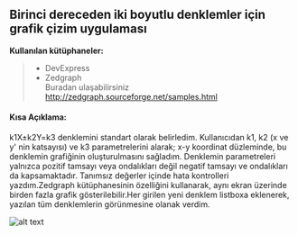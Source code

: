## Birinci dereceden iki boyutlu denklemler için grafik çizim uygulaması<br/>
  **Kullanılan kütüphaneler:**<br/>
  >- DevExpress<br/>
  >- Zedgraph<br/>
  Buradan ulaşabilirsiniz http://zedgraph.sourceforge.net/samples.html <br/>
  #### **Kısa Açıklama:**
 
  k1X±k2Y=k3 denklemini standart olarak belirledim. Kullanıcıdan k1, k2 (x ve y' nin katsayısı) ve k3 parametrelerini alarak; 
  x-y koordinat düzleminde, bu denklemin grafiğinin oluşturulmasını sağladım. Denklemin parametreleri yalnızca pozitif tamsayı
  veya ondalıkları değil negatif tamsayı ve ondalıkları da kapsamaktadır. Tanımsız değerler içinde hata kontrolleri yazdım.Zedgraph
  kütüphanesinin özelliğini kullanarak, aynı ekran üzerinde birden fazla grafik gösterilebilir.Her girilen yeni denklem listboxa eklenerek,
  yazılan tüm denklemlerin görünmesine olanak verdim.
 
 ![alt text](https://image.ibb.co/k1QaoA/app.png)
 
  
  

